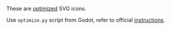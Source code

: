 These are [optimized](https://github.com/godotengine/godot-design/tree/master/engine/icons/optimized) SVG icons.

Use `optimize.py` script from Godot, refer to official [instructions](https://github.com/godotengine/godot/blob/master/editor/icons/README.md).
